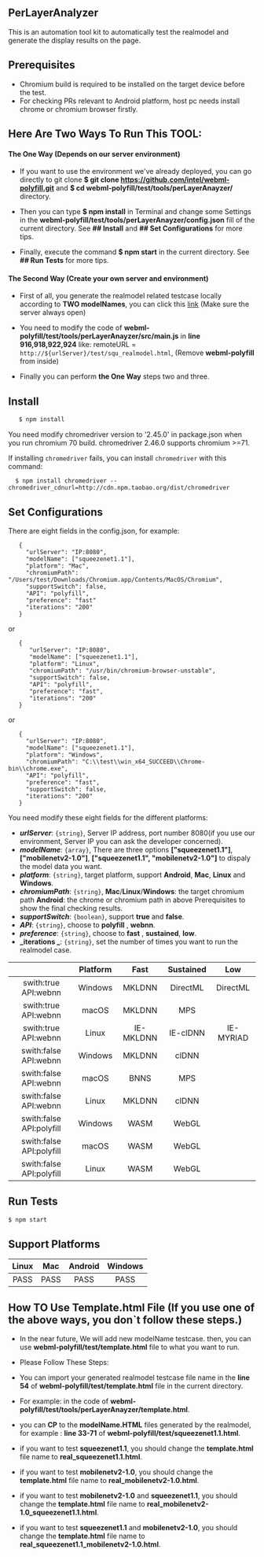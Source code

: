 ## PerLayerAnalyzer
This is an automation tool kit to automatically test the realmodel and generate the display results on the page.

## Prerequisites
* Chromium build is required to be installed on the target device before the test.
* For checking PRs relevant to Android platform, host pc needs install chrome or chromium browser firstly.

## Here Are Two Ways To Run This TOOL:

#### The One Way (Depends on our server environment)

* If you want to use the environment we've already deployed, you can go directly to git clone
**$ git clone https://github.com/intel/webml-polyfill.git** and **$ cd  webml-polyfill/test/tools/perLayerAnayzer/** directory.

* Then you can type **$ npm install** in Terminal and change some Settings in the **webml-polyfill/test/tools/perLayerAnayzer/config.json** fill   of the current directory. See **## Install** and **## Set Configurations** for more tips.

* Finally, execute the command **$ npm start** in the current directory. See **## Run Tests** for more tips.

#### The Second Way (Create your own server and environment)

* First of all, you generate the realmodel related testcase locally according to **TWO modelNames**, you can click this [link](https://github.com/intel/webml-polyfill/blob/master/test/realmodel/README.md) (Make sure the server always open)

* You need to modify the code of **webml-polyfill/test/tools/perLayerAnayzer/src/main.js** in **line 916,918,922,924** like: remoteURL = `http://${urlServer}/test/squ_realmodel.html`, (Remove **webml-polyfill** from inside)

* Finally you can perform **the One Way** steps two and three.

## Install
```sh
   $ npm install
```
   You need modify chromedriver version to '2.45.0' in package.json when you run chromium 70 build. chromedriver 2.46.0 supports chromium >=71.

   If installing `chromedriver` fails, you can install `chromedriver` with this command:

      $ npm install chromedriver --chromedriver_cdnurl=http://cdn.npm.taobao.org/dist/chromedriver

## Set Configurations
   There are eight fields in the config.json, for example:
```
   {
     "urlServer": "IP:8080",
     "modelName": ["squeezenet1.1"],
     "platform": "Mac",
     "chromiumPath": "/Users/test/Downloads/Chromium.app/Contents/MacOS/Chromium",
     "supportSwitch": false,
     "API": "polyfill",
     "preference": "fast"
     "iterations": "200"
   }
```
   or

```
   {
      "urlServer": "IP:8080",
      "modelName": ["squeezenet1.1"],
      "platform": "Linux",
      "chromiumPath": "/usr/bin/chromium-browser-unstable",
      "supportSwitch": false,
      "API": "polyfill",
      "preference": "fast",
      "iterations": "200"
   }
```
   or

```
   {  
     "urlServer": "IP:8080",
     "modelName": ["squeezenet1.1"],
     "platform": "Windows",
     "chromiumPath": "C:\\test\\win_x64_SUCCEED\\Chrome-bin\\chrome.exe",
     "API": "polyfill",
     "preference": "fast",
     "supportSwitch": false,
     "iterations": "200"
   }
```
   You need modify these eight fields for the different platforms:
   + **_urlServer_**: `{string}`, Server IP address, port number 8080(if you use our environment, Server IP you can ask the developer concerned).
   + **_modelName_**: `{array}`, There are three options **["squeezenet1.1"]**, **["mobilenetv2-1.0"]**, **["squeezenet1.1", "mobilenetv2-1.0"]** to dispaly the model data you want.
   + **_platform_**: `{string}`, target platform, support **Android**, **Mac**, **Linux** and **Windows**.
   + **_chromiumPath_**: `{string}`, **Mac**/**Linux**/**Windows**: the target chromium path **Android**: the chrome or chromium path in above Prerequisites to show the final checking results.
   + **_supportSwitch_**: `{boolean}`, support **true** and **false**.
   + **_API_**: `{string}`, choose to  **polyfill** , **webnn**.
   + **_preference_**: `{string}`, choose to  **fast** , **sustained**, **low**.
   + **_iterations _**: `{string}`, set the number of times you want to run the realmodel case.

|    |  Platform  |  Fast  |  Sustained  |  Low  |
|  :-----:  |  :----:  |   :----:   |   :----:   |   :----:   |
|  swith:true API:webnn  |  Windows   |    MKLDNN   |    DirectML   |   DirectML   |
|  swith:true API:webnn  |  macOS  |  MKLDNN  |  MPS  |      |
|  swith:true API:webnn  |  Linux  |   IE-MKLDNN	   |   IE-clDNN	   |   IE-MYRIAD  |
|  swith:false API:webnn  |  Windows  |  MKLDNN  |  clDNN  |      |
|  swith:false API:webnn  |  macOS  |   BNNS   |   MPS   |      |
|  swith:false API:webnn  |  Linux   |    MKLDNN   |    clDNN   |      |
|  swith:false API:polyfill  |  Windows  |   WASM   |   WebGL   |      |
|  swith:false API:polyfill  |  macOS  |   WASM   |   WebGL   |      |
|  swith:false API:polyfill  |  Linux  |   WASM   |   WebGL   |      |

  
## Run Tests

```sh
$ npm start
```

## Support Platforms

|  Linux  |   Mac   |  Android  |  Windows  |
|  :---:  |  :---:  |   :---:   |   :---:   |
|  PASS   |   PASS  |    PASS   |    PASS   |


## How TO Use Template.html File (If you use one of the above ways, you don`t follow these steps.)

* In the near future, We will add new modelName testcase. then, you can use **webml-polyfill/test/template.html** file to what you want to run.
* Please Follow These Steps:

* You can import your generated realmodel testcase file name in the **line 54** of **webml-polyfill/test/template.html** file in the current directory.

* For example: **<script src="./realmodel/testcase/squeezenet1.1/squeezenet1.1-conv2d-1.js"></script>**  in the code of **webml-polyfill/test/tools/perLayerAnayzer/template.html**.

* you can **CP** to the **modelName.HTML** files generated by the realmodel, for example : **line 33-71** of **webml-polyfill/test/squeezenet1.1.html**.

* if you want to test **squeezenet1.1**, you should change the **template.html** file name to **real_squeezenet1.1.html**.

* if you want to test **mobilenetv2-1.0**, you should change the **template.html** file name to **real_mobilenetv2-1.0.html**.

* if you want to test **mobilenetv2-1.0** and **squeezenet1.1**, you should change the **template.html** file name to **real_mobilenetv2-1.0_squeezenet1.1.html**.

* if you want to test **squeezenet1.1** and **mobilenetv2-1.0**, you should change the **template.html** file name to **real_squeezenet1.1_mobilenetv2-1.0.html**.